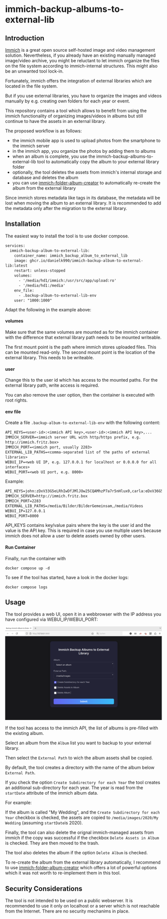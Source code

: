 # immich-backup-albums-to-external-lib

## Introduction

[Immich](https://immich.app/) is a great open source self-hosted image and video management solution. Nevertheless, if you already have
an existing manually managed image/video archive, you might be reluctant to let immich organize the files on the file system according 
to immich-internal structures. This might also be an unwanted tool lock-in.

Fortunately, immich offers the integration of external libraries which are located in the file system. 

But if you use external libraries, you have to organize the images and videos manually by e.g. creating own folders for each year or event.

This repository contains a tool which allows to benefit from using the immich functionality of organizing images/videos in albums but still continue to
have the assets in an external library.

The proposed workflow is as follows:

* the immich mobile app is used to upload photos from the smartphone to the immich server
* in the immich app, you organize the photos by adding them to albums
* when an album is complete, you use the immich-backup-albums-to-external-lib tool to automatically copy the album to your external library folder
* optionally, the tool deletes the assets from immich's internal storage and database and deletes the album
* you can use [immich-folder-album-creator](https://github.com/Salvoxia/immich-folder-album-creator) to automatically re-create the album from the 
  external library

Since immich stores metadata like tags in its database, the metadata will be lost when moving the album to an external library. It is 
recommended to add the metadata only after the migration to the external library.

## Installation

The easiest way to install the tool is to use docker compose.

```
services:
  immich-backup-album-to-external-lib:
    container_name: immich_backup_album_to_external_lib
    image: ghcr.io/danielk990/immich-backup-album-to-external-lib:latest
    restart: unless-stopped
    volumes:
      - '/media/hd1/immich:/usr/src/app/upload:ro'
      - '/media/hd1:/media'
    env_file:
      - .backup-album-to-external-lib-env
    user: "1000:1000"
```

Adapt the following in the example above:

#### volumes

Make sure that the same volumes are mounted as for the immich container with the difference that external library 
path needs to be mounted writeable.

The first mount point is the path where immich stores uploaded files. This can be mounted read-only. 
The second mount point is the location of the external library. This needs to be writeable.

#### user

Change this to the user id which has access to the mounted paths. For the external library path, write access is required.

You can also remove the user option, then the container is executed with root rights.

#### env file

Create a file `.backup-album-to-external-lib-env` with the following content:

```
API_KEYS=<user-id>:<immich API key>,<user-id>:<immich API key>,...
IMMICH_SERVER=<immich server URL with http/https prefix, e.g. http://immich.fritz.box>
IMMICH_PORT=<immich port, usually 2283>
EXTERNAL_LIB_PATHS=<comma-separated list of the paths of external libraries>
WEBUI_IP=<web UI IP, e.g. 127.0.0.1 for localhost or 0.0.0.0 for all interfaces>
WEBUI_PORT=<web UI port, e.g. 8000>

```

Example:

```
API_KEYS=john:zDxV33G5eLRhIwDfJMlJOw25CQAMhzP7a7r5nHlux0,carla:eDxV36G5eLdhIwDfJM4JOwg5CQAMIzP7a7r5nHlux7
IMMICH_SERVER=http://immich.fritz.box
IMMICH_PORT=2283
EXTERNAL_LIB_PATHS=/media/Bilder/BilderGemeinsam,/media/Videos
WEBUI_IP=127.0.0.1
WEBUI_PORT=8000

```

API_KEYS contains key/value pairs where the key is the user id and the value is the API key. This is required 
in case you use multiple users because immich does not allow a user to delete assets owned by other users.

#### Run Container

Finally, run the container with

```
docker compose up -d
```

To see if the tool has started, have a look in the docker logs:

```
docker compose logs
```

## Usage

The tool provides a web UI, open it in a webbrowser with the IP address you have configured via WEBUI_IP/WEBUI_PORT:

![Main Diaglog](main.png)

If the tool has access to the immich API, the list of albums is pre-filled with the existing album.

Select an album from the `Album` list you want to backup to your external library.

Then select the `External Path` to wich the album assets shall be copied.

By default, the tool creates a directory with the name of the album below `External Path`.

If you check the option `Create Subdirectory for each Year` the tool creates an additional sub-directory 
for each year. The year is read from the `startDate` attribute of the immich album data.

For example:

If the album is called "My Wedding", and the `Create Subdirectory for each Year` checkbox is checked,
the assets are copied to `/media/images/2020/My Wedding` (assuming `startDate`is 2020).

Finally, the tool can also delete the orignal immich-managed assets from immich if the copy was successful
if the checkbox `Delete Assets in Album` is checked. They are then moved to the trash.

The tool also deletes the album if the option `Delete Album` is checked.

To re-create the album from the external library automatically, I recommend to use
[immich-folder-album-creator](https://github.com/Salvoxia/immich-folder-album-creator)
which offers a lot of powerful options which it was not worth to re-implement them in this tool.

## Security Considerations

The tool is not intended to be used on a public webserver. 
It is recommended to use it only on localhost or a server which is not reachable from the Internet.
There are no security mechanims in place.
